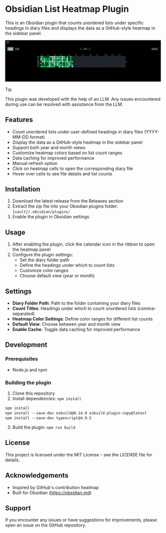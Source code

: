 # Obsidian List Heatmap Plugin

This is an Obsidian plugin that counts unordered lists under specific headings in diary files and displays the data as a GitHub-style heatmap in the sidebar panel.

![](image/image.png)

> [!TIP]
> This plugin was developed with the help of an LLM. Any issues encountered during use can be resolved with assistance from the LLM.

## Features

- Count unordered lists under user-defined headings in diary files (YYYY-MM-DD format)
- Display the data as a GitHub-style heatmap in the sidebar panel
- Support both year and month views
- Customize heatmap colors based on list count ranges
- Data caching for improved performance
- Manual refresh option
- Click on heatmap cells to open the corresponding diary file
- Hover over cells to see file details and list counts

## Installation

1. Download the latest release from the Releases section
2. Extract the zip file into your Obsidian plugins folder: `{vault}/.obsidian/plugins/`
3. Enable the plugin in Obsidian settings

## Usage

1. After enabling the plugin, click the calendar icon in the ribbon to open the heatmap panel
2. Configure the plugin settings:
   - Set the diary folder path
   - Define the headings under which to count lists
   - Customize color ranges
   - Choose default view (year or month)

## Settings

- **Diary Folder Path**: Path to the folder containing your diary files
- **Count Titles**: Headings under which to count unordered lists (comma-separated)
- **Heatmap Color Settings**: Define color ranges for different list counts
- **Default View**: Choose between year and month view
- **Enable Cache**: Toggle data caching for improved performance

## Development

### Prerequisites

- Node.js and npm

### Building the plugin

1. Clone this repository
2. Install dependencies: `npm install`
```
npm install
npm install --save-dev esbuild@0.14.0 esbuild-plugin-copy@latest
npm install --save-dev typescript@4.9.5
```
3. Build the plugin: `npm run build`

## License

This project is licensed under the MIT License - see the LICENSE file for details.

## Acknowledgements

- Inspired by GitHub's contribution heatmap
- Built for Obsidian (https://obsidian.md)

## Support

If you encounter any issues or have suggestions for improvements, please open an issue on the GitHub repository.

